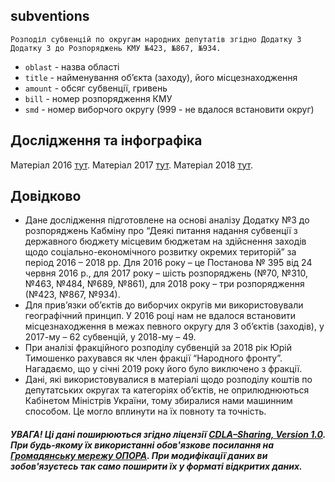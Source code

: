 ## subventions
    Розподіл субвенцій по округам народних депутатів згідно Додатку 3 Додатку 3 до Розпоряджень КМУ №423, №867, №934.
* ```oblast``` - назва області
* ```title``` - найменування об’єкта (заходу), його місцезнаходження
* ```amount``` - обсяг субвенції, гривень
* ```bill``` - номер розпорядження КМУ
* ```smd``` - номер виборчого округу (999 - не вдалося встановити округ)

## Дослідження та інфографіка

Матеріал 2016 [тут](https://rada.oporaua.org/analityka/zviti/19751-derzhavni-subventsiji-khto-skil-ki-naprosiv-na-okrug).
Матеріал 2017 [тут](https://www.oporaua.org/novyny/45345-derzhavni-subventsiyi-2017-yak-ne-peretvoryty-byudzhetni-koshty-v-peredvyborchyy-instrument).
Матеріал 2018 [тут](https://www.oporaua.org/report/vybory/16670-derzhavni-subventsiyi-2018-groshi-dlia-gromadian-chi-dlia-deputativ).

## Довідково
* Дане дослідження підготовлене на основі аналізу Додатку №3 до розпоряджень Кабміну про “Деякі питання надання субвенції з державного бюджету місцевим бюджетам на здійснення заходів щодо соціально-економічного розвитку окремих територій” за період 2016 – 2018 рр.  Для 2016 року – це Постанова № 395 від 24 червня 2016 р., для 2017 року – шість розпоряджень (№70, №310, №463, №484, №689, №861), для 2018 року – три розпорядження (№423, №867, №934).
* Для прив’язки об’єктів до виборчих округів ми використовували географічний принцип. У 2016 році нам не вдалося встановити місцезнаходження в межах певного округу для 3 об’єктів (заходів), у 2017-му – 62 субвенцій, у 2018-му – 49.
* При аналізі фракційного розподілу субвенцій за 2018 рік Юрій Тимошенко рахувався як член фракції “Народного фронту”. Нагадаємо, що у січні 2019 року його було виключено з фракції.
* Дані, які використовувалися в матеріалі щодо розподілу коштів по депутатських округах та категоріях об’єктів, не оприлюднюються Кабінетом Міністрів України, тому збиралися нами машинним способом. Це могло вплинути на їх повноту та точність.

##### УВАГА! Ці дані поширюються згідно ліцензії [CDLA–Sharing, Version 1.0](https://cdla.io/sharing-1-0). При будь-якому їх використанні обов'язкове посилання на [Громадянську мережу ОПОРА](http://oporaua.org). При модифікації даних ви зобов'язуєтесь так само поширити їх у форматі відкритих даних.
